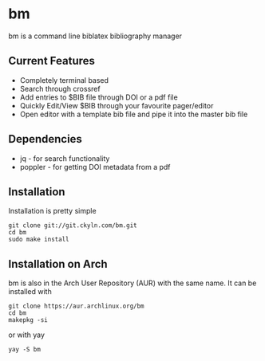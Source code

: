 bm 
==

bm is a command line biblatex bibliography manager


Current Features
----------------

  * Completely terminal based
  * Search through crossref
  * Add entries to $BIB file through DOI or a pdf file
  * Quickly Edit/View $BIB through your favourite pager/editor
  * Open editor with a template bib file and pipe it into the master bib file


Dependencies
------------

  * jq - for search functionality
  * poppler - for getting DOI metadata from a pdf


Installation
------------

Installation is pretty simple

  ```
  git clone git://git.ckyln.com/bm.git
  cd bm
  sudo make install
  ```


Installation on Arch
--------------------

bm is also in the Arch User Repository (AUR) with the same name.
It can be installed with

  ```
  git clone https://aur.archlinux.org/bm
  cd bm
  makepkg -si
  ```

or with yay

  ```
  yay -S bm
  ```
